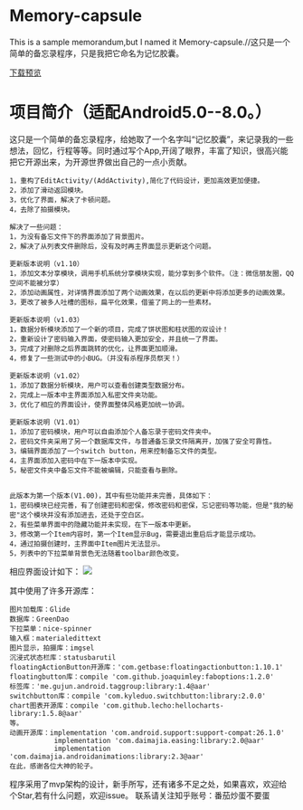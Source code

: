 # Memory-capsule
This is a sample memorandum,but I named it Memory-capsule.//这只是一个简单的备忘录程序，只是我把它命名为记忆胶囊。

[下载预览](https://fir.im/memorycapsule)

项目简介（适配Android5.0--8.0。）
====

这只是一个简单的备忘录程序，给她取了一个名字叫“记忆胶囊”，来记录我的一些想法，回忆，行程等等。同时通过写个App,开阔了眼界，丰富了知识，很高兴能把它开源出来，为开源世界做出自己的一点小贡献。

    1，重构了EditActivity/(AddActivity),简化了代码设计，更加高效更加便捷。
    2，添加了滑动返回模块。
    3，优化了界面，解决了卡顿问题。
    4，去除了拍摄模块。

    解决了一些问题：
    1，为没有备忘文件下的界面添加了背景图片。
    2，解决了从列表文件删除后，没有及时再主界面显示更新这个问题。
    
    更新版本说明（v1.10）
    1，添加文本分享模块，调用手机系统分享模块实现，能分享到多个软件。（注：微信朋友圈，QQ空间不能被分享）
    2，添加动画属性，对详情界面添加了两个动画效果，在以后的更新中将添加更多的动画效果。
    3，更改了被多人吐槽的图标，扁平化效果，借鉴了网上的一些素材。
    
    更新版本说明（v1.03）
    1，数据分析模块添加了一个新的项目，完成了饼状图和柱状图的双设计！
    2，重新设计了密码输入界面，使密码输入更加安全，并且统一了界面。
    3，完成了对删除之后界面跳转的优化，让界面更加顺滑。
    4，修复了一些测试中的小BUG。（并没有杀程序员祭天！）

    更新版本说明（v1.02）
    1，添加了数据分析模块，用户可以查看创建类型数据分布。
    2，完成上一版本中主界面添加入私密文件夹功能。
    3，优化了相应的界面设计，使界面整体风格更加统一协调。

    更新版本说明（V1.01）
    1，添加了密码模块，用户可以自由添加个人备忘录于密码文件夹中。
    2，密码文件夹采用了另一个数据库文件，与普通备忘录文件隔离开，加强了安全可靠性。
    3，编辑界面添加了一个switch button，用来控制备忘文件的类型。
    4，主界面添加入密码中在下一版本中实现。
    5，秘密文件夹中备忘文件不能被编辑，只能查看与删除。
    
 
    此版本为第一个版本(V1.00)，其中有些功能并未完善，具体如下：
    1，密码模块已经完善，有了创建密码和密保，修改密码和密保，忘记密码等功能，但是"我的秘密"这个模块并没有添加进去，还处于空白区。
    2，有些菜单界面中的隐藏功能并未实现，在下一版本中更新。
    3，修改第一个Item内容时，第一个Item显示Bug，需要退出重启后才能显示成功。
    4，通过拍摄创建时，主界面中Item图片无法显示。
    5，列表中的下拉菜单背景色无法随着toolbar颜色改变。

相应界面设计如下：
![](https://github.com/zqljintu/Memory-capsule/blob/master/ReadMe_Image/0001.png)

其中使用了许多开源库：

    图片加载库：Glide
    数据库：GreenDao
    下拉菜单：nice-spinner
    输入框：materialedittext
    图片显示，拍摄库：imgsel
    沉浸式状态栏库：statusbarutil
    floatingActionButton开源库：'com.getbase:floatingactionbutton:1.10.1'
    floatingbutton库：compile 'com.github.joaquimley:faboptions:1.2.0'
    标签库：'me.gujun.android.taggroup:library:1.4@aar'
    switchbutton库：compile 'com.kyleduo.switchbutton:library:2.0.0'
    chart图表开源库：compile 'com.github.lecho:hellocharts-library:1.5.8@aar'
    等。
    动画开源库：implementation 'com.android.support:support-compat:26.1.0'
               implementation 'com.daimajia.easing:library:2.0@aar'
               implementation 'com.daimajia.androidanimations:library:2.3@aar'
    在此，感谢各位大神的轮子。
    
 程序采用了mvp架构的设计，新手所写，还有诸多不足之处，如果喜欢，欢迎给个Star,若有什么问题，欢迎issue。
 联系请关注知乎账号：番茄炒蛋不要蛋
 
    
